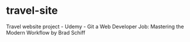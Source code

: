 # travel-site
Travel website project - Udemy - Git a Web Developer Job: Mastering the Modern Workflow by Brad Schiff

